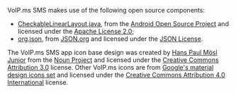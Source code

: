 VoIP.ms SMS makes use of the following open source components:</p>

* [CheckableLinearLayout.java](https://developer.android.com/samples/CustomChoiceList/src/com.example.android.customchoicelist/CheckableLinearLayout.html), 
from the [Android Open Source Project](https://source.android.com/) and licensed under the [Apache License 2.0](https://www.apache.org/licenses/LICENSE-2.0);
* [org.json](http://www.json.org/java/), from [JSON.org](http://www.json.org/) and licensed under the [JSON License](http://www.json.org/license.html).

The VoIP.ms SMS app icon base design was created by [Hans Paul Mösl Junior](http://www.thenounproject.com/hansmosl)
from the [Noun Project](http://www.thenounproject.com) and licensed under the
[Creative Commons Attribution 3.0](https://creativecommons.org/licenses/by/3.0/us/) 
license. Other VoIP.ms icons are from [Google's material design icons set](https://github.com/google/material-design-icons)
and licensed under the [Creative Commons Attribution 4.0 International](https://creativecommons.org/licenses/by/4.0/) license.